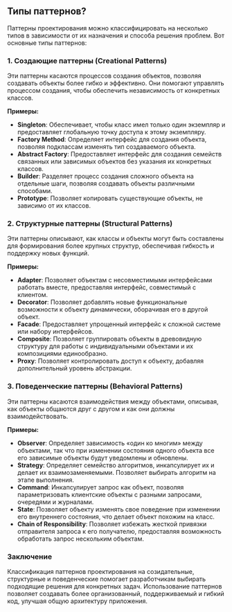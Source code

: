## Типы паттернов?

Паттерны проектирования можно классифицировать на несколько типов в зависимости от их назначения и способа решения проблем. Вот основные типы паттернов:

### 1. Создающие паттерны (Creational Patterns)

Эти паттерны касаются процессов создания объектов, позволяя создавать объекты более гибко и эффективно. Они помогают управлять процессом создания, чтобы обеспечить независимость от конкретных классов.

**Примеры:**
- **Singleton**: Обеспечивает, чтобы класс имел только один экземпляр и предоставляет глобальную точку доступа к этому экземпляру.
- **Factory Method**: Определяет интерфейс для создания объекта, позволяя подклассам изменять тип создаваемого объекта.
- **Abstract Factory**: Предоставляет интерфейс для создания семейств связанных или зависимых объектов без указания их конкретных классов.
- **Builder**: Разделяет процесс создания сложного объекта на отдельные шаги, позволяя создавать объекты различными способами.
- **Prototype**: Позволяет копировать существующие объекты, не зависимо от их классов.

### 2. Структурные паттерны (Structural Patterns)

Эти паттерны описывают, как классы и объекты могут быть составлены для формирования более крупных структур, обеспечивая гибкость и поддержку новых функций.

**Примеры:**
- **Adapter**: Позволяет объектам с несовместимыми интерфейсами работать вместе, предоставляя интерфейс, совместимый с клиентом.
- **Decorator**: Позволяет добавлять новые функциональные возможности к объекту динамически, оборачивая его в другой объект.
- **Facade**: Предоставляет упрощенный интерфейс к сложной системе или набору интерфейсов.
- **Composite**: Позволяет группировать объекты в древовидную структуру для работы с индивидуальными объектами и их композициями единообразно.
- **Proxy**: Позволяет контролировать доступ к объекту, добавляя дополнительный уровень абстракции.

### 3. Поведенческие паттерны (Behavioral Patterns)

Эти паттерны касаются взаимодействия между объектами, описывая, как объекты общаются друг с другом и как они должны взаимодействовать.

**Примеры:**
- **Observer**: Определяет зависимость «один ко многим» между объектами, так что при изменении состояния одного объекта все его зависимые объекты будут уведомлены и обновлены.
- **Strategy**: Определяет семейство алгоритмов, инкапсулирует их и делает их взаимозаменяемыми. Позволяет выбирать алгоритм на этапе выполнения.
- **Command**: Инкапсулирует запрос как объект, позволяя параметризовать клиентские объекты с разными запросами, очередями и журналами.
- **State**: Позволяет объекту изменять свое поведение при изменении его внутреннего состояния, что делает объект похожим на класс.
- **Chain of Responsibility**: Позволяет избежать жесткой привязки отправителя запроса к его получателю, предоставляя возможность обработать запрос нескольким объектам.

### Заключение

Классификация паттернов проектирования на созидательные, структурные и поведенческие помогает разработчикам выбирать подходящие решения для конкретных задач. Использование паттернов позволяет создавать более организованный, поддерживаемый и гибкий код, улучшая общую архитектуру приложения.